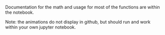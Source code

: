 Documentation for the math and usage for most of the functions are within the notebook.

Note:  the animations do not display in github, but should run and work within your own jupyter notebook.

